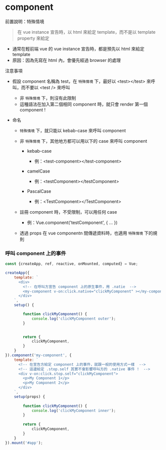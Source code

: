 # component

前置說明：特殊情境

> 在 vue instance 宣告時，以 html 來給定 template，而不是以 template property 來給定

-   通常在輕前端 vue 的 vue instance 宣告時，都是預先以 html 來給定 template
-   原因：因為先寫在 html 內，會優先經過 browser 的處理

注意事項

-   假設 component 名稱為 test，在 `特殊情境` 下，最好以 \<test>\</test> 來呼叫，而不要以 \<test /> 來呼叫

    -   非 `特殊情境` 下，則沒有此限制
    -   這種語法在加入第二個相同 component 時，就只會 render 第一個 component !

-   命名

    -   `特殊情境` 下，就只能以 kebab-case 來呼叫 component
    -   非 `特殊情境` 下，其他地方都可以用以下的 case 來呼叫 component

        -   kebab-case

            -   例：\<test-component>\</test-component>

        -   camelCase

            -   例：\<testComponent>\</testComponent>

        -   PascalCase
            -   例：\<TestComponent>\</TestComponent>

    -   註冊 component 時，不受限制，可以用任何 case
        -   例：Vue.component('testComponent', { ... })

    - 透過 props 在 vue componentn 間傳遞資料時，也適用 `特殊情境` 下的規則


### 呼叫 component 上的事件

```js
const {createApp, ref, reactive, onMounted, computed} = Vue;

createApp({
    template: `
      <div>
        <!-- 在呼叫方宣告 component 上的原生事件，用 .natie  -->
        <my-component v-on:click.native="clickMyComponent" ></my-component>
      </div>
    `,
    setup() {

        function clickMyComponent() {
            console.log('clickMyComponent outer');
        }
      

        return {
            clickMyComponent,
        }
    }
}).component('my-component', {
    template: `
      <!-- 在宣告方給定 component 上的事件，就跟一般的使用方式一樣  -->
      <!-- 這邊給定 .stop.self 其實不會影響呼叫方的 .native 事件 !  -->
      <div v-on:click.stop.self="clickMyComponent">
        <p>My Component 1</p>
        <p>My Component 2</p>
      </div>
    `,
    setup(props) {
        
        function clickMyComponent() {
            console.log('clickMyComponent inner');
        }
        
        return {
            clickMyComponent,
        }
    }
}).mount('#app');
```